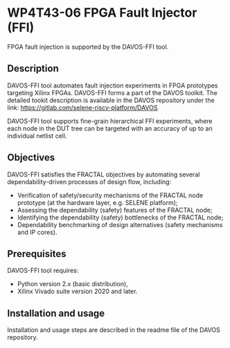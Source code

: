 # WP4T43-06 FPGA Fault Injector (FFI)

FPGA fault injection is supported by the DAVOS-FFI tool.

## Description

DAVOS-FFI tool automates fault injection experiments in FPGA prototypes targeting Xilinx FPGAs.
DAVOS-FFI forms a part of the DAVOS toolkit.
The detailed tookit description is available in the DAVOS repository under the link: 
https://gitlab.com/selene-riscv-platform/DAVOS

DAVOS-FFI tool supports fine-grain hierarchical FFI experiments,
where each node in the DUT tree can be targeted with an accuracy of up to an individual netlist cell.

## Objectives

DAVOS-FFI satisfies the FRACTAL objectives by automating several dependability-driven processes of design flow, including:
* Verification of safety/security mechanisms of the FRACTAL node prototype (at the hardware layer, e.g. SELENE platform);
* Assessing the dependability (safety) features of the FRACTAL node;
* Identifying the dependability (safety) bottlenecks of the FRACTAL node;
* Dependability benchmarking of design alternatives (safety mechanisms and IP cores).

## Prerequisites

DAVOS-FFI tool requires:
* Python version 2.x (basic distribution),
* Xilinx Vivado suite version 2020 and later.

## Installation and usage
Installation and usage steps are described in the readme file of the DAVOS repository.
